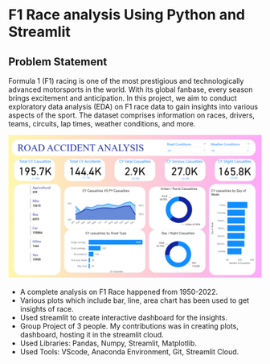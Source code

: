 # F1 Race analysis Using Python and Streamlit

## Problem Statement
Formula 1 (F1) racing is one of the most prestigious and technologically advanced motorsports in the world. With its global fanbase, every season brings excitement and anticipation. In this project, we aim to conduct exploratory data analysis (EDA) on F1 race data to gain insights into various aspects of the sport. The dataset comprises information on races, drivers, teams, circuits, lap times, weather conditions, and more.

![Alt text](https://github.com/msinghsandhu/Road-Accident-Analysis-Using-Power-BI/blob/main/Main.png?raw=true)

* A complete analysis on F1 Race happened from 1950-2022.
* Various plots which include bar, line, area chart has been used to get insights of race.
* Used streamlit to create interactive dashboard for the insights.
* Group Project of 3 people. My contributions was in creating plots, dashboard, hosting it in the streamlit cloud.
* Used Libraries: Pandas, Numpy, Streamlit, Matplotlib.
* Used Tools: VScode, Anaconda Environment, Git, Streamlit Cloud.
